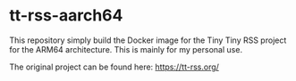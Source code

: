 # tt-rss-aarch64

This repository simply build the Docker image for the Tiny Tiny RSS project for
the ARM64 architecture. This is mainly for my personal use.

The original project can be found here: https://tt-rss.org/
